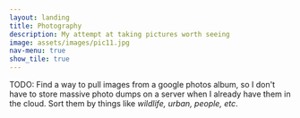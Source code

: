```yaml
---
layout: landing
title: Photography
description: My attempt at taking pictures worth seeing
image: assets/images/pic11.jpg
nav-menu: true
show_tile: true
---
```


TODO: Find a way to pull images from a google photos album, so I don't have to store massive photo dumps on a server when I already have them in the cloud. Sort them by things like *wildlife, urban, people, etc*.